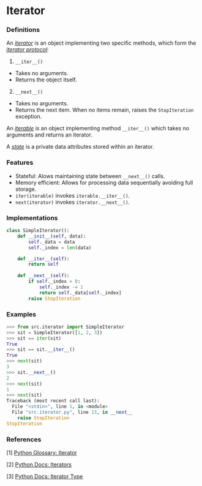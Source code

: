 # Iterator

### Definitions
An <u>*iterator*</u> is an object implementing two specific methods, which form the <u>*iterator protocol*</u>:

1. `__iter__()`
- Takes no arguments.
- Returns the object itself.

2. `__next__()`
- Takes no arguments.
- Returns the next item. When no items remain, raises the `StopIteration` exception.

An <u>*iterable*</u> is an object implementing method `__iter__()` which takes no arguments and returns an iterator.

A <u>*state*</u> is a private data attributes stored within an iterator.

### Features
- Stateful: Alows maintaining state between `__next__()` calls.
- Memory efficient: Allows for processing data sequentially avoiding full storage.
- `iter(iterable)` invokes `iterable.__iter__()`.
- `next(iterator)` invokes `iterator.__next__()`.

### Implementations
```python
class SimpleIterator():
    def __init__(self, data):
        self._data = data
        self._index = len(data)

    def __iter__(self):
        return self
    
    def __next__(self):
        if self._index > 0:
            self._index -= 1
            return self._data[self._index]
        raise StopIteration
```

### Examples
```python
>>> from src.iterator import SimpleIterator
>>> sit = SimpleIterator([1, 2, 3])
>>> sit == iter(sit)
True
>>> sit == sit.__iter__()
True
>>> next(sit)
3
>>> sit.__next__()
2
>>> next(sit)
1
>>> next(sit)
Traceback (most recent call last):
  File "<stdin>", line 1, in <module>
  File "src.iterator.py", line 13, in __next__
    raise StopIteration
StopIteration
```

### References
[1] [Python Glossary: Iterator](https://docs.python.org/3/glossary.html#term-iterator)

[2] [Python Docs: Iterators](https://docs.python.org/3/tutorial/classes.html#iterators)

[3] [Python Docs: Iterator Type](https://docs.python.org/3/library/stdtypes.html#iterator-types)